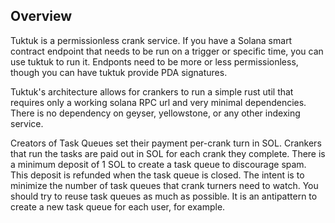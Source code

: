 
## Overview
Tuktuk is a permissionless crank service. If you have a Solana smart contract endpoint that needs to be run on a trigger or specific time, you can use tuktuk to run it. Endponts need to be more or less permissionless, though you can have tuktuk provide PDA signatures.

Tuktuk's architecture allows for crankers to run a simple rust util that requires only a working solana RPC url and very minimal dependencies. There is no dependency on geyser, yellowstone, or any other indexing service.

Creators of Task Queues set their payment per-crank turn in SOL. Crankers that run the tasks are paid out in SOL for each crank they complete. There is a minimum deposit of 1 SOL to create a task queue to discourage spam. This deposit is refunded when the task queue is closed. The intent is to minimize the number of task queues that crank turners need to watch. You should try to reuse task queues as much as possible. It is an antipattern to create a new task queue for each user, for example.
